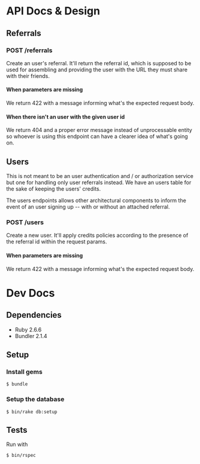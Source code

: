 # API Docs & Design

## Referrals

### POST /referrals

Create an user's referral.  It'll return the referral id, which is supposed to
be used for assembling and providing the user with the URL they must share with
their friends.

#### When parameters are missing

We return 422 with a message informing what's the expected request body.

#### When there isn't an user with the given user id

We return 404 and a proper error message instead of unprocessable entity so
whoever is using this endpoint can have a clearer idea of what's going on.

## Users

This is not meant to be an user authentication and / or authorization service but
one for handling only user referrals instead.  We have an users table for the
sake of keeping the users' credits.

The users endpoints allows other architectural components to inform the event of
an user signing up -- with or without an attached referral.

### POST /users

Create a new user.  It'll apply credits policies according to the presence of
the referral id within the request params.

#### When parameters are missing

We return 422 with a message informing what's the expected request body.

# Dev Docs

## Dependencies

- Ruby 2.6.6
- Bundler 2.1.4

## Setup

### Install gems

    $ bundle

### Setup the database

    $ bin/rake db:setup

## Tests

Run with

    $ bin/rspec
